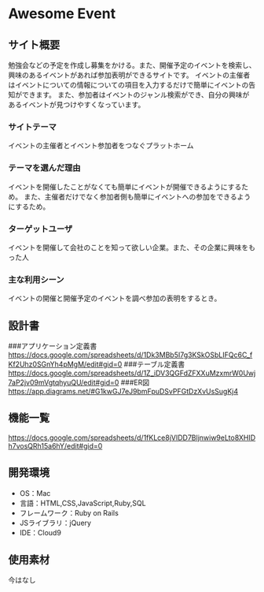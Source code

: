 # Awesome Event

## サイト概要
勉強会などの予定を作成し募集をかける。また、開催予定のイベントを検索し、興味のあるイベントがあれば参加表明ができるサイトです。
イベントの主催者はイベントについての情報についての項目を入力するだけで簡単にイベントの告知ができます。
また、参加者はイベントのジャンル検索ができ、自分の興味があるイベントが見つけやすくなっています。

### サイトテーマ
イベントの主催者とイベント参加者をつなぐプラットホーム

### テーマを選んだ理由
イベントを開催したことがなくても簡単にイベントが開催できるようにするため。
また、主催者だけでなく参加者側も簡単にイベントへの参加をできるようにするため。

### ターゲットユーザ
イベントを開催して会社のことを知って欲しい企業。また、その企業に興味をもった人

### 主な利用シーン
イベントの開催と開催予定のイベントを調べ参加の表明をするとき。

## 設計書
###アプリケーション定義書
https://docs.google.com/spreadsheets/d/1Dk3MBb5I7g3KSkOSbLIFQc6C_fKf2Uhz0SGnYh4pMgM/edit#gid=0
###テーブル定義書
https://docs.google.com/spreadsheets/d/1Z_iDV3QGFdZFXXuMzxmrW0Uwj7aP2jv09mVgtqhyuQU/edit#gid=0
###ER図
https://app.diagrams.net/#G1kwGJ7eJ9bmFpuDSvPFGtDzXvUsSugKj4

## 機能一覧
https://docs.google.com/spreadsheets/d/1fKLce8jVIDD7Bljnwiw9eLto8XHIDh7vosQRh15a6hY/edit#gid=0
## 開発環境
- OS：Mac
- 言語：HTML,CSS,JavaScript,Ruby,SQL
- フレームワーク：Ruby on Rails
- JSライブラリ：jQuery
- IDE：Cloud9

## 使用素材
今はなし
